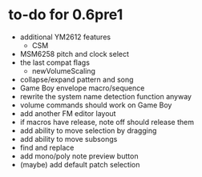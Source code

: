 # to-do for 0.6pre1

- additional YM2612 features
  - CSM
- MSM6258 pitch and clock select
- the last compat flags
  - newVolumeScaling
- collapse/expand pattern and song
- Game Boy envelope macro/sequence
- rewrite the system name detection function anyway
- volume commands should work on Game Boy
- add another FM editor layout
- if macros have release, note off should release them
- add ability to move selection by dragging
- add ability to move subsongs
- find and replace
- add mono/poly note preview button
- (maybe) add default patch selection
